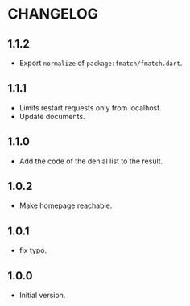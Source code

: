 # CHANGELOG

## 1.1.2

- Export `normalize` of `package:fmatch/fmatch.dart`.

## 1.1.1

- Limits restart requests only from localhost.
- Update documents.

## 1.1.0

- Add the code of the denial list to the result.

## 1.0.2

- Make homepage reachable.

## 1.0.1

- fix typo.

## 1.0.0

- Initial version.

